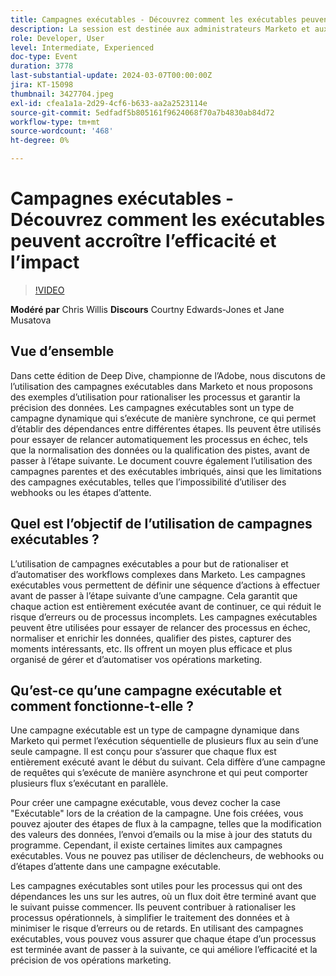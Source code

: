 ```yaml
---
title: Campagnes exécutables - Découvrez comment les exécutables peuvent générer de l’efficacité et de l’impact
description: La session est destinée aux administrateurs Marketo et aux professionnels des opérations de campagne. Elle se concentre sur la compréhension et le déploiement de campagnes exécutables afin d’ajouter de la valeur aux campagnes et programmes, de créer de l’efficacité et de stimuler la croissance.
role: Developer, User
level: Intermediate, Experienced
doc-type: Event
duration: 3778
last-substantial-update: 2024-03-07T00:00:00Z
jira: KT-15098
thumbnail: 3427704.jpeg
exl-id: cfea1a1a-2d29-4cf6-b633-aa2a2523114e
source-git-commit: 5edfadf5b805161f9624068f70a7b4830ab84d72
workflow-type: tm+mt
source-wordcount: '468'
ht-degree: 0%

---
```


# Campagnes exécutables - Découvrez comment les exécutables peuvent accroître l’efficacité et l’impact

>[!VIDEO](https://video.tv.adobe.com/v/3427704/?learn=on)

**Modéré par** Chris Willis
**Discours** Courtny Edwards-Jones et Jane Musatova

## Vue d’ensemble

Dans cette édition de Deep Dive, championne de l’Adobe, nous discutons de l’utilisation des campagnes exécutables dans Marketo et nous proposons des exemples d’utilisation pour rationaliser les processus et garantir la précision des données. Les campagnes exécutables sont un type de campagne dynamique qui s’exécute de manière synchrone, ce qui permet d’établir des dépendances entre différentes étapes. Ils peuvent être utilisés pour essayer de relancer automatiquement les processus en échec, tels que la normalisation des données ou la qualification des pistes, avant de passer à l’étape suivante. Le document couvre également l’utilisation des campagnes parentes et des exécutables imbriqués, ainsi que les limitations des campagnes exécutables, telles que l’impossibilité d’utiliser des webhooks ou les étapes d’attente.

## Quel est l’objectif de l’utilisation de campagnes exécutables ?

L’utilisation de campagnes exécutables a pour but de rationaliser et d’automatiser des workflows complexes dans Marketo. Les campagnes exécutables vous permettent de définir une séquence d’actions à effectuer avant de passer à l’étape suivante d’une campagne. Cela garantit que chaque action est entièrement exécutée avant de continuer, ce qui réduit le risque d’erreurs ou de processus incomplets. Les campagnes exécutables peuvent être utilisées pour essayer de relancer des processus en échec, normaliser et enrichir les données, qualifier des pistes, capturer des moments intéressants, etc. Ils offrent un moyen plus efficace et plus organisé de gérer et d’automatiser vos opérations marketing.

## Qu’est-ce qu’une campagne exécutable et comment fonctionne-t-elle ?

Une campagne exécutable est un type de campagne dynamique dans Marketo qui permet l’exécution séquentielle de plusieurs flux au sein d’une seule campagne. Il est conçu pour s’assurer que chaque flux est entièrement exécuté avant le début du suivant. Cela diffère d’une campagne de requêtes qui s’exécute de manière asynchrone et qui peut comporter plusieurs flux s’exécutant en parallèle.

Pour créer une campagne exécutable, vous devez cocher la case &quot;Exécutable&quot; lors de la création de la campagne. Une fois créées, vous pouvez ajouter des étapes de flux à la campagne, telles que la modification des valeurs des données, l’envoi d’emails ou la mise à jour des statuts du programme. Cependant, il existe certaines limites aux campagnes exécutables. Vous ne pouvez pas utiliser de déclencheurs, de webhooks ou d’étapes d’attente dans une campagne exécutable.

Les campagnes exécutables sont utiles pour les processus qui ont des dépendances les uns sur les autres, où un flux doit être terminé avant que le suivant puisse commencer. Ils peuvent contribuer à rationaliser les processus opérationnels, à simplifier le traitement des données et à minimiser le risque d’erreurs ou de retards. En utilisant des campagnes exécutables, vous pouvez vous assurer que chaque étape d’un processus est terminée avant de passer à la suivante, ce qui améliore l’efficacité et la précision de vos opérations marketing.